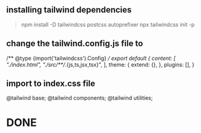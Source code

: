 ## installing tailwind dependencies
> npm install -D tailwindcss postcss autoprefixer
> npx tailwindcss init -p

## change the tailwind.config.js file to 

/** @type {import('tailwindcss').Config} */
export default {
  content: [
    "./index.html",
    "./src/**/*.{js,ts,jsx,tsx}",
  ],
  theme: {
    extend: {},
  },
  plugins: [],
}

## import to index.css file

@tailwind base;
@tailwind components;
@tailwind utilities;

# DONE #


